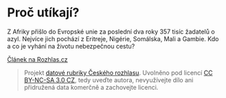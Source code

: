 # Proč utíkají?

Z Afriky přišlo do Evropské unie za poslední dva roky 357 tisíc žadatelů o azyl. Nejvíce jich pochází z Eritreje, Nigérie, Somálska, Mali a Gambie. Kdo a co je vyhání na životu nebezpečnou cestu?

[Článek na Rozhlas.cz](http://www.rozhlas.cz/zpravy/afrika/_zprava/proc-utikaji-profily-peti-africkych-zemi-z-nichz-do-eu-prislo-nejvice-uprchliku--1543349)

> Projekt [datové rubriky Českého rozhlasu](http://www.rozhlas.cz/zpravy/data/). Uvolněno pod licencí [CC BY-NC-SA 3.0 CZ](http://creativecommons.org/licenses/by-nc-sa/3.0/cz/), tedy uveďte autora, nevyužívejte dílo ani přidružená data komerčně a zachovejte licenci.
